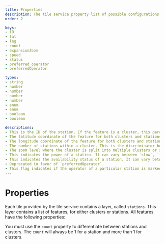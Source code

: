 ```yaml
---
title: Properties
description: The tile service property list of possible configurations that you can apply
order: 2

keys:
- ID
- lat
- lng
- count
- expansionZoom
- speed
- status
- preferred_operator
- preferredOperator

types:
- string
- number
- number
- number
- number
- enum
- enum
- boolean
- boolean

descriptions:
- This is the ID of the station. If the feature is a cluster, this parameter is the ID of the first station in that cluster.
- The latitude coordinate of the feature for both clusters and stations.
- The longitude coordinate of the feature for both clusters and stations.
- The number of stations within a cluster. This is the discriminator between clusters and stations. The count will always be 1 for a station and more than 1 for clusters.
- The zoom level where the cluster is split into multiple clusters or stations.
- This indicates the power of a station. It can vary between `slow`, `fast` or `turbo`. If the feature is a cluster, it will indicate the power of the first station in that cluster. All stations below 43 kWh are considered slow, between 43 kWh and 150 kWh - fast, and above 150 kWh - turbo.
- This indicates the availability status of a station. It can vary between `free`, `busy`, `unknown` or `error`. If the feature is a cluster, it will indicate the availability status of the first station in that cluster. Free means that at least one connector is available to charge a car; busy means that there are no free connectors; error means that the station is inoperational and cannot be used; unknown means that we don't know the exact status of all connectors.
- Deprecated in favor of `preferredOperator`.
- This flag indicates if the operator of a particular station is marked as a preferred operator. Please <cta action='smallchat'>contact us</cta> to mark certain operators as preferred operators.
---
```


# Properties
Each tile provided by the tile service contains a layer, called `stations`. This layer contains a list of features, for either clusters or stations. All features have the following properties:

<property-table :keys="keys" :types="types" :descriptions="descriptions"></property-table>

<note display="block">

You must use the `count` property to differentiate between stations and clusters. The `count` will always be 1 for a station and more than 1 for clusters.

</note>
